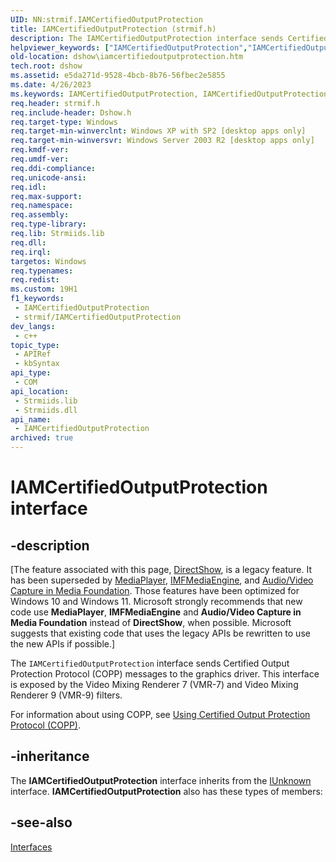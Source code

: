 ```yaml
---
UID: NN:strmif.IAMCertifiedOutputProtection
title: IAMCertifiedOutputProtection (strmif.h)
description: The IAMCertifiedOutputProtection interface sends Certified Output Protection Protocol (COPP) messages to the graphics driver.
helpviewer_keywords: ["IAMCertifiedOutputProtection","IAMCertifiedOutputProtection interface [DirectShow]","IAMCertifiedOutputProtection interface [DirectShow]","described","IAMCertifiedOutputProtectionInterface","dshow.iamcertifiedoutputprotection","strmif/IAMCertifiedOutputProtection"]
old-location: dshow\iamcertifiedoutputprotection.htm
tech.root: dshow
ms.assetid: e5da271d-9528-4bcb-8b76-56fbec2e5855
ms.date: 4/26/2023
ms.keywords: IAMCertifiedOutputProtection, IAMCertifiedOutputProtection interface [DirectShow], IAMCertifiedOutputProtection interface [DirectShow],described, IAMCertifiedOutputProtectionInterface, dshow.iamcertifiedoutputprotection, strmif/IAMCertifiedOutputProtection
req.header: strmif.h
req.include-header: Dshow.h
req.target-type: Windows
req.target-min-winverclnt: Windows XP with SP2 [desktop apps only]
req.target-min-winversvr: Windows Server 2003 R2 [desktop apps only]
req.kmdf-ver: 
req.umdf-ver: 
req.ddi-compliance: 
req.unicode-ansi: 
req.idl: 
req.max-support: 
req.namespace: 
req.assembly: 
req.type-library: 
req.lib: Strmiids.lib
req.dll: 
req.irql: 
targetos: Windows
req.typenames: 
req.redist: 
ms.custom: 19H1
f1_keywords:
 - IAMCertifiedOutputProtection
 - strmif/IAMCertifiedOutputProtection
dev_langs:
 - c++
topic_type:
 - APIRef
 - kbSyntax
api_type:
 - COM
api_location:
 - Strmiids.lib
 - Strmiids.dll
api_name:
 - IAMCertifiedOutputProtection
archived: true
---
```


# IAMCertifiedOutputProtection interface


## -description

\[The feature associated with this page, [DirectShow](/windows/win32/directshow/directshow), is a legacy feature. It has been superseded by [MediaPlayer](/uwp/api/Windows.Media.Playback.MediaPlayer), [IMFMediaEngine](/windows/win32/api/mfmediaengine/nn-mfmediaengine-imfmediaengine), and [Audio/Video Capture in Media Foundation](/windows/win32/medfound/audio-video-capture-in-media-foundation). Those features have been optimized for Windows 10 and Windows 11. Microsoft strongly recommends that new code use **MediaPlayer**, **IMFMediaEngine** and **Audio/Video Capture in Media Foundation** instead of **DirectShow**, when possible. Microsoft suggests that existing code that uses the legacy APIs be rewritten to use the new APIs if possible.\]

The <code>IAMCertifiedOutputProtection</code> interface sends Certified Output Protection Protocol (COPP) messages to the graphics driver. This interface is exposed by the Video Mixing Renderer 7 (VMR-7) and Video Mixing Renderer 9 (VMR-9) filters.

For information about using COPP, see <a href="/windows/desktop/DirectShow/using-certified-output-protection-protocol--copp">Using Certified Output Protection Protocol (COPP)</a>.

## -inheritance

The <b>IAMCertifiedOutputProtection</b> interface inherits from the <a href="/windows/desktop/api/unknwn/nn-unknwn-iunknown">IUnknown</a> interface. <b>IAMCertifiedOutputProtection</b> also has these types of members:

## -see-also

<a href="/windows/desktop/DirectShow/interfaces">Interfaces</a>
